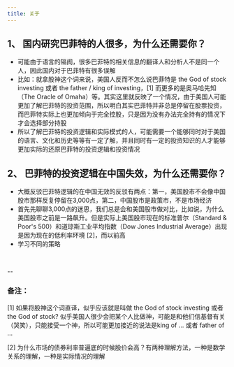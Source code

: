 ```yaml
---
title: 关于
---
```


## 1、 国内研究巴菲特的人很多，为什么还需要你？

- 可能由于语言的隔阂，很多巴菲特的相关信息的翻译人和分析人不是同一个人，因此国内对于巴菲特有很多误解
- 比如：就拿股神这个词来说，美国人反而不怎么说巴菲特是 the God of stock investing 或者 the father / king of investing，[1] 而更多的是奥马哈先知（The Oracle of Omaha）等。其实这里就反映了一个情况，由于美国人可能更加了解巴菲特的投资范围，所以明白其实巴菲特并非总是停留在股票投资，而巴菲特实际上也更加倾向于完全控股，只是因为没有办法完全持有的情况下才会选择部分持股
- 所以了解巴菲特的投资逻辑和实际模式的人，可能需要一个能够同时对于美国的语言、文化和历史等等有一定了解，并且同时有一定的投资知识的人才能够更加实际的还原巴菲特的投资逻辑和投资情况

## 2、 巴菲特的投资逻辑在中国失效，为什么还需要你？

- 大概反驳巴菲特逻辑的在中国无效的反驳有两点：第一，美国股市不会像中国股市那样反复停留在3,000点，第二，中国股市是政策市，不是市场经济
- 首先先聊聊3,000点的迷思，我们总是会和美国股市做对比，比如说，为什么美国股市之前是一路飙升。但是实际上美国股市现在的标准普尔（Standard & Poor's 500）和道琼斯工业平均指数（Dow Jones Industrial Average）出现是因为现在的低利率环境 [2]，而以前高
- 学习不同的策略


<br>

--

### 备注：

[1] 如果将股神这个词直译，似乎应该就是叫做 the God of stock investing 或者the God of stock? 似乎美国人很少会把某个人比做神，可能是和他们信基督有关（哭笑），只能接受一个神，所以可能更加接近的说法是king of ... 或者 father of ...

[2] 为什么市场的债券利率普遍底的时候股价会高？有两种理解方法，一种是数学关系的理解，一种是实际情况的理解
